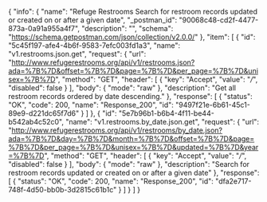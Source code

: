 {
  "info": {
    "name": "Refuge Restrooms Search for restroom records updated or created on or after a given date",
    "_postman_id": "90068c48-cd2f-4477-873a-0a91a955a4f7",
    "description": "",
    "schema": "https://schema.getpostman.com/json/collection/v2.0.0/"
  },
  "item": [
    {
      "id": "5c45f197-afe4-4b6f-9583-7efc003fd1a3",
      "name": "v1.restrooms.json.get",
      "request": {
        "url": "http://www.refugerestrooms.org/api/v1/restrooms.json?ada=%7B%7D&offset=%7B%7D&page=%7B%7D&per_page=%7B%7D&unisex=%7B%7D",
        "method": "GET",
        "header": [
          {
            "key": "Accept",
            "value": "*/*",
            "disabled": false
          }
        ],
        "body": {
          "mode": "raw"
        },
        "description": "Get all restroom records ordered by date descending."
      },
      "response": [
        {
          "status": "OK",
          "code": 200,
          "name": "Response_200",
          "id": "9497f21e-6b61-45c1-89e9-d221dc65f7d6"
        }
      ]
    },
    {
      "id": "5e7b96b1-b6b4-4f11-be44-b542ab4c52c0",
      "name": "v1.restrooms.by_date.json.get",
      "request": {
        "url": "http://www.refugerestrooms.org/api/v1/restrooms/by_date.json?ada=%7B%7D&day=%7B%7D&month=%7B%7D&offset=%7B%7D&page=%7B%7D&per_page=%7B%7D&unisex=%7B%7D&updated=%7B%7D&year=%7B%7D",
        "method": "GET",
        "header": [
          {
            "key": "Accept",
            "value": "*/*",
            "disabled": false
          }
        ],
        "body": {
          "mode": "raw"
        },
        "description": "Search for restroom records updated or created on or after a given date"
      },
      "response": [
        {
          "status": "OK",
          "code": 200,
          "name": "Response_200",
          "id": "dfa2e717-748f-4d50-bb0b-3d2815c61b1c"
        }
      ]
    }
  ]
}